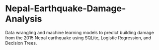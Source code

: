 # Nepal-Earthquake-Damage-Analysis
Data wrangling and machine learning models to predict building damage from the 2015 Nepal earthquake using SQLite, Logistic Regression, and Decision Trees.
